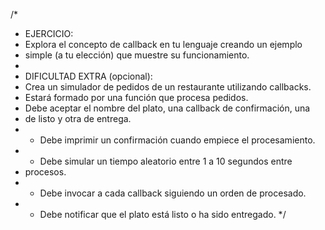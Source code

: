 /*
* EJERCICIO:
* Explora el concepto de callback en tu lenguaje creando un ejemplo
* simple (a tu elección) que muestre su funcionamiento.
*
* DIFICULTAD EXTRA (opcional):
* Crea un simulador de pedidos de un restaurante utilizando callbacks.
* Estará formado por una función que procesa pedidos.
* Debe aceptar el nombre del plato, una callback de confirmación, una
* de listo y otra de entrega.
* - Debe imprimir un confirmación cuando empiece el procesamiento.
* - Debe simular un tiempo aleatorio entre 1 a 10 segundos entre
*   procesos.
* - Debe invocar a cada callback siguiendo un orden de procesado.
* - Debe notificar que el plato está listo o ha sido entregado.
*/